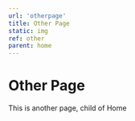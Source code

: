 ```yaml
---
url: 'otherpage'
title: Other Page
static: img
ref: other
parent: home
---
```


# Other Page

This is another page, child of Home
